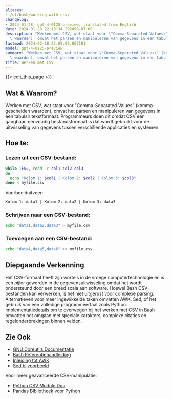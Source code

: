 ```yaml
---
aliases:
- /nl/bash/working-with-csv/
changelog:
- 2024-01-28, gpt-4-0125-preview, translated from English
date: 2024-01-28 22:10:34.292090-07:00
description: "Werken met CSV, wat staat voor \"Comma-Separated Values\" (komma-gescheiden\
  \ waarden), omvat het parsen en manipuleren van gegevens in een tabulair\u2026"
lastmod: 2024-02-18 23:09:02.067181
model: gpt-4-0125-preview
summary: "Werken met CSV, wat staat voor \"Comma-Separated Values\" (komma-gescheiden\
  \ waarden), omvat het parsen en manipuleren van gegevens in een tabulair\u2026"
title: Werken met CSV
---
```


{{< edit_this_page >}}

## Wat & Waarom?

Werken met CSV, wat staat voor "Comma-Separated Values" (komma-gescheiden waarden), omvat het parsen en manipuleren van gegevens in een tabulair tekstformaat. Programmeurs doen dit omdat CSV een gangbaar, eenvoudig bestandsformaat is dat wordt gebruikt voor de uitwisseling van gegevens tussen verschillende applicaties en systemen.

## Hoe te:

### Lezen uit een CSV-bestand:

```Bash
while IFS=, read -r col1 col2 col3
do
  echo "Kolom 1: $col1 | Kolom 2: $col2 | Kolom 3: $col3"
done < myfile.csv
```

Voorbeelduitvoer:

```
Kolom 1: data1 | Kolom 2: data2 | Kolom 3: data3
```

### Schrijven naar een CSV-bestand:

```Bash
echo "data1,data2,data3" > myfile.csv
```

### Toevoegen aan een CSV-bestand:

```Bash
echo "data4,data5,data6" >> myfile.csv
```

## Diepgaande Verkenning

Het CSV-formaat heeft zijn wortels in de vroege computertechnologie en is een pijler geworden in de gegevensuitwisseling omdat het wordt ondersteund door een breed scala aan software. Hoewel Bash CSV-bestanden kan verwerken, is het niet uitgerust voor complexe parsing. Alternatieven voor meer ingewikkelde taken omvatten AWK, Sed, of het gebruik van een volledige programmeertaal zoals Python. Implementatiedetails om te overwegen bij het werken met CSV in Bash omvatten het omgaan met speciale karakters, complexe citaties en regelonderbrekingen binnen velden.

## Zie Ook

- [GNU Coreutils Documentatie](https://www.gnu.org/software/coreutils/)
- [Bash Referentiehandleiding](https://www.gnu.org/software/bash/manual/)
- [Inleiding tot AWK](https://www.gnu.org/software/gawk/manual/gawk.html)
- [Sed bijvoorbeeld](https://www.gnu.org/software/sed/manual/sed.html)

Voor meer geavanceerde CSV-manipulatie:
- [Python CSV Module Doc](https://docs.python.org/3/library/csv.html)
- [Pandas Bibliotheek voor Python](https://pandas.pydata.org/)
